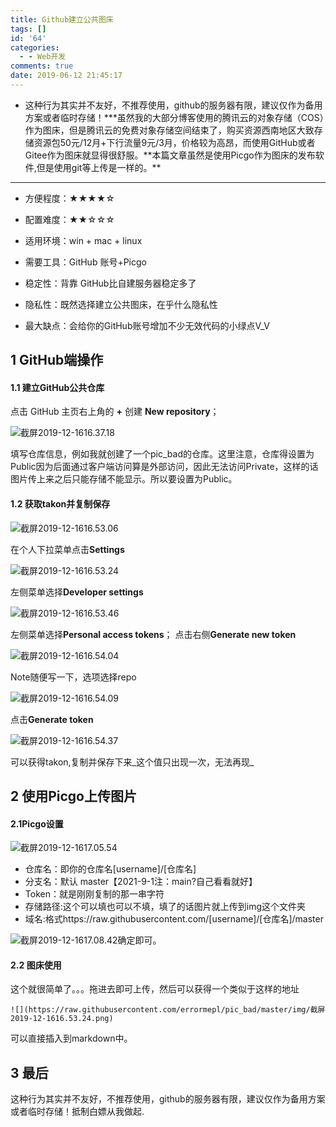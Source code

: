 ```yaml
---
title: Github建立公共图床
tags: []
id: '64'
categories:
  - - Web开发
comments: true
date: 2019-06-12 21:45:17
---
```


*   这种行为其实并不友好，不推荐使用，github的服务器有限，建议仅作为备用方案或者临时存储！\***虽然我的大部分博客使用的腾讯云的对象存储（COS）作为图床，但是腾讯云的免费对象存储空间结束了，购买资源西南地区大致存储资源包50元/12月+下行流量9元/3月，价格较为高昂，而使用GitHub或者Gitee作为图床就显得很舒服。**本篇文章虽然是使用Picgo作为图床的发布软件,但是使用git等上传是一样的。\*\*
    
*   * * *
    
*   方便程度：★★★★☆
    
*   配置难度：★★☆☆☆
    
*   适用环境：win + mac + linux
    
*   需要工具：GitHub 账号+Picgo
    
*   稳定性：背靠 GitHub比自建服务器稳定多了
    
*   隐私性：既然选择建立公共图床，在乎什么隐私性
    
*   最大缺点：会给你的GitHub账号增加不少无效代码的小绿点V_V
    

## 1 GitHub端操作

#### 1.1 建立GitHub公共仓库

点击 GitHub 主页右上角的 **+** 创建 **New repository**；

![截屏2019-12-1616.37.18](https://img.wush.cc/16311055228377.png)

填写仓库信息，例如我就创建了一个pic_bad的仓库。这里注意，仓库得设置为Public因为后面通过客户端访问算是外部访问，因此无法访问Private，这样的话图片传上来之后只能存储不能显示。所以要设置为Public。

#### 1.2 获取takon并复制保存

![截屏2019-12-1616.53.06](https://img.wush.cc/16311055228412.png)

在个人下拉菜单点击**Settings**

![截屏2019-12-1616.53.24](https://img.wush.cc/16311055228435.png)

左侧菜单选择**Developer settings**

![截屏2019-12-1616.53.46](https://img.wush.cc/16311055228460.png)

左侧菜单选择**Personal access tokens**； 点击右侧**Generate new token**

![截屏2019-12-1616.54.04](https://img.wush.cc/16311055228486.png)

Note随便写一下，选项选择repo

![截屏2019-12-1616.54.09](https://img.wush.cc/16311055228516.png)

点击**Generate token**

![截屏2019-12-1616.54.37](https://img.wush.cc/16311055228545.png)

可以获得takon,复制并保存下来_这个值只出现一次，无法再现_

## 2 使用Picgo上传图片

#### 2.1Picgo设置

![截屏2019-12-1617.05.54](https://img.wush.cc/16311055228577.png)

*   仓库名：即你的仓库名\[username\]/\[仓库名\]
*   分支名：默认 master【2021-9-1注：main?自己看看就好】
*   Token：就是刚刚复制的那一串字符
*   存储路径:这个可以填也可以不填，填了的话图片就上传到img这个文件夹
*   域名:格式https://raw.githubusercontent.com/\[username\]/\[仓库名\]/master

![截屏2019-12-1617.08.42](https://img.wush.cc/16311055228624.png)确定即可。

#### 2.2 图床使用

这个就很简单了。。。拖进去即可上传，然后可以获得一个类似于这样的地址

```
![](https://raw.githubusercontent.com/errormepl/pic_bad/master/img/截屏2019-12-1616.53.24.png)
```

可以直接插入到markdown中。

## 3 最后

这种行为其实并不友好，不推荐使用，github的服务器有限，建议仅作为备用方案或者临时存储！抵制白嫖从我做起.